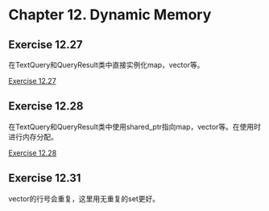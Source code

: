 # Chapter 12. Dynamic Memory

## Exercise 12.27
在TextQuery和QueryResult类中直接实例化map，vector等。

[Exercise 12.27](ex12_27.cpp)

## Exercise 12.28
在TextQuery和QueryResult类中使用shared_ptr指向map，vector等。在使用时进行内存分配。

[Exercise 12.28](ex12_30.cpp)

## Exercise 12.31
vector的行号会重复，这里用无重复的set更好。
